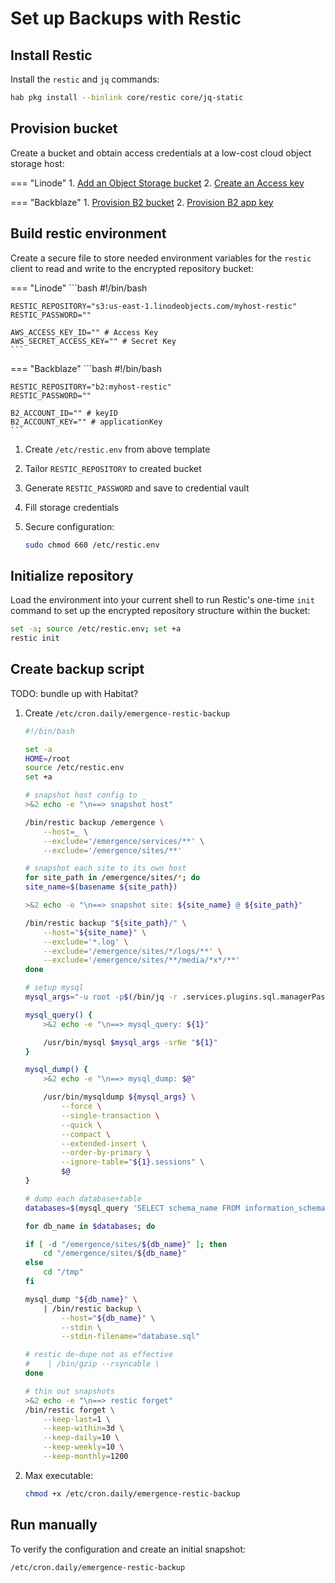 # Set up Backups with Restic

## Install Restic

Install the `restic` and `jq` commands:

```bash
hab pkg install --binlink core/restic core/jq-static
```

## Provision bucket

Create a bucket and obtain access credentials at a low-cost cloud object storage host:

=== "Linode"
    1. [Add an Object Storage bucket](https://cloud.linode.com/object-storage/buckets)
    2. [Create an Access key](https://cloud.linode.com/object-storage/access-keys)

=== "Backblaze"
    1. [Provision B2 bucket](https://secure.backblaze.com/b2_buckets.htm)
    2. [Provision B2 app key](https://secure.backblaze.com/app_keys.htm)

## Build restic environment

Create a secure file to store needed environment variables for the `restic` client to read and write to the encrypted repository bucket:

=== "Linode"
    ```bash
    #!/bin/bash

    RESTIC_REPOSITORY="s3:us-east-1.linodeobjects.com/myhost-restic"
    RESTIC_PASSWORD=""

    AWS_ACCESS_KEY_ID="" # Access Key
    AWS_SECRET_ACCESS_KEY="" # Secret Key
    ```

=== "Backblaze"
    ```bash
    #!/bin/bash

    RESTIC_REPOSITORY="b2:myhost-restic"
    RESTIC_PASSWORD=""

    B2_ACCOUNT_ID="" # keyID
    B2_ACCOUNT_KEY="" # applicationKey
    ```

1. Create `/etc/restic.env` from above template
2. Tailor `RESTIC_REPOSITORY` to created bucket
3. Generate `RESTIC_PASSWORD` and save to credential vault
4. Fill storage credentials
5. Secure configuration:

    ```bash
    sudo chmod 660 /etc/restic.env
    ```

## Initialize repository

Load the environment into your current shell to run Restic's one-time `init` command to set up the encrypted repository structure within the bucket:

```bash
set -a; source /etc/restic.env; set +a
restic init
```

## Create backup script

TODO: bundle up with Habitat?

1. Create `/etc/cron.daily/emergence-restic-backup`

    ```bash
    #!/bin/bash

    set -a
    HOME=/root
    source /etc/restic.env
    set +a

    # snapshot host config to _
    >&2 echo -e "\n==> snapshot host"

    /bin/restic backup /emergence \
        --host=_ \
        --exclude='/emergence/services/**' \
        --exclude='/emergence/sites/**'

    # snapshot each site to its own host
    for site_path in /emergence/sites/*; do
    site_name=$(basename ${site_path})

    >&2 echo -e "\n==> snapshot site: ${site_name} @ ${site_path}"

    /bin/restic backup "${site_path}/" \
        --host="${site_name}" \
        --exclude='*.log' \
        --exclude='/emergence/sites/*/logs/**' \
        --exclude='/emergence/sites/**/media/*x*/**'
    done

    # setup mysql
    mysql_args="-u root -p$(/bin/jq -r .services.plugins.sql.managerPassword /emergence/config.json) -S /emergence/services/run/mysqld/mysqld.sock"

    mysql_query() {
        >&2 echo -e "\n==> mysql_query: ${1}"

        /usr/bin/mysql $mysql_args -srNe "${1}"
    }

    mysql_dump() {
        >&2 echo -e "\n==> mysql_dump: $@"

        /usr/bin/mysqldump ${mysql_args} \
            --force \
            --single-transaction \
            --quick \
            --compact \
            --extended-insert \
            --order-by-primary \
            --ignore-table="${1}.sessions" \
            $@
    }

    # dump each database+table
    databases=$(mysql_query 'SELECT schema_name FROM information_schema.schemata WHERE schema_name NOT IN ("information_schema", "mysql", "performance_schema")')

    for db_name in $databases; do

    if [ -d "/emergence/sites/${db_name}" ]; then
        cd "/emergence/sites/${db_name}"
    else
        cd "/tmp"
    fi

    mysql_dump "${db_name}" \
        | /bin/restic backup \
            --host="${db_name}" \
            --stdin \
            --stdin-filename="database.sql"

    # restic de-dupe not as effective
    #    | /bin/gzip --rsyncable \
    done

    # thin out snapshots
    >&2 echo -e "\n==> restic forget"
    /bin/restic forget \
        --keep-last=1 \
        --keep-within=3d \
        --keep-daily=10 \
        --keep-weekly=10 \
        --keep-monthly=1200
    ```

2. Max executable:

    ```bash
    chmod +x /etc/cron.daily/emergence-restic-backup
    ```

## Run manually

To verify the configuration and create an initial snapshot:

```bash
/etc/cron.daily/emergence-restic-backup
```
